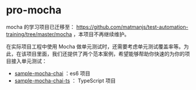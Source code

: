 # pro-mocha

mocha 的学习项目已迁移至： https://github.com/matmanjs/test-automation-training/tree/master/mocha ，本项目不再继续维护。

在实际项目工程中使用 Mocha 做单元测试时，还需要考虑单元测试覆盖率等。为此，在该项目里面，我们还提供了两个范本案例，希望能够帮助你快速的为你的项目接入单元测试：

- [sample-mocha-chai](https://github.com/matmanjs/test-automation-training/tree/master/sample-mocha-chai) ：es6 项目
- [sample-mocha-chai-ts](https://github.com/matmanjs/test-automation-training/tree/master/sample-mocha-chai-ts) ： TypeScript 项目
